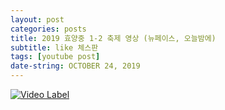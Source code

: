```yaml
---
layout: post
categories: posts
title: 2019 효양중 1-2 축제 영상 (뉴페이스, 오늘밤에)
subtitle: like 체스판
tags: [youtube post]
date-string: OCTOBER 24, 2019
---
```


[![Video Label](http://img.youtube.com/vi/ojpXkcCNKtQ/0.jpg)](https://youtu.be/ojpXkcCNKtQ)
